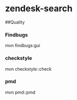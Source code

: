 # zendesk-search

##Quality
### Findbugs
mvn findbugs:gui
### checkstyle
mvn checkstyle::check
### pmd
mvn pmd::pmd
